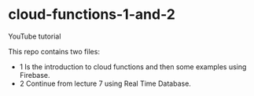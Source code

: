 # cloud-functions-1-and-2
YouTube tutorial

This repo contains two files:
- 1 Is the introduction to cloud functions and then some examples using Firebase.
- 2 Continue from lecture 7 using Real Time Database. 
